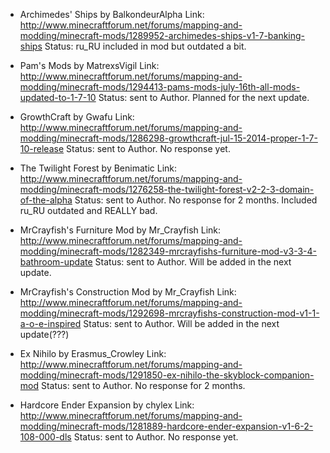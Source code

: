 - Archimedes' Ships by BalkondeurAlpha
Link: http://www.minecraftforum.net/forums/mapping-and-modding/minecraft-mods/1289952-archimedes-ships-v1-7-banking-ships
Status: ru_RU included in mod but outdated a bit.

- Pam's Mods by MatrexsVigil
Link: http://www.minecraftforum.net/forums/mapping-and-modding/minecraft-mods/1294413-pams-mods-july-16th-all-mods-updated-to-1-7-10
Status: sent to Author. Planned for the next update.

- GrowthCraft by Gwafu
Link: http://www.minecraftforum.net/forums/mapping-and-modding/minecraft-mods/1286298-growthcraft-jul-15-2014-proper-1-7-10-release
Status: sent to Author. No response yet.

- The Twilight Forest by Benimatic
Link: http://www.minecraftforum.net/forums/mapping-and-modding/minecraft-mods/1276258-the-twilight-forest-v2-2-3-domain-of-the-alpha
Status: sent to Author. No response for 2 months. Included ru_RU outdated and REALLY bad.

- MrCrayfish's Furniture Mod by Mr_Crayfish
Link: http://www.minecraftforum.net/forums/mapping-and-modding/minecraft-mods/1282349-mrcrayfishs-furniture-mod-v3-3-4-bathroom-update
Status: sent to Author. Will be added in the next update.

- MrCrayfish's Construction Mod by Mr_Crayfish
Link: http://www.minecraftforum.net/forums/mapping-and-modding/minecraft-mods/1292698-mrcrayfishs-construction-mod-v1-1-a-o-e-inspired
Status: sent to Author. Will be added in the next update(???)

- Ex Nihilo by Erasmus_Crowley
Link: http://www.minecraftforum.net/forums/mapping-and-modding/minecraft-mods/1291850-ex-nihilo-the-skyblock-companion-mod 
Status: sent to Author. No response for 2 months.

- Hardcore Ender Expansion by chylex
Link: http://www.minecraftforum.net/forums/mapping-and-modding/minecraft-mods/1281889-hardcore-ender-expansion-v1-6-2-108-000-dls
Status: sent to Author. No response yet.
